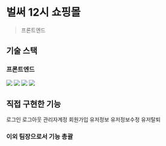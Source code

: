 # 벌써 12시 쇼핑몰
> 프론트엔드

## 기술 스택

### 프론트엔드
<div> 
  <img src="https://img.shields.io/badge/html5-E34F26?style=for-the-badge&logo=html5&logoColor=white"> 
  <img src="https://img.shields.io/badge/css-1572B6?style=for-the-badge&logo=css3&logoColor=white"> 
  <img src="https://img.shields.io/badge/javascript-F7DF1E?style=for-the-badge&logo=javascript&logoColor=black"> 
  <img src="https://img.shields.io/badge/react-61DAFB?style=for-the-badge&logo=react&logoColor=black"> 
</div>

## 직접 구현한 기능

로그인
로그아웃
관리자계정
회원가입
유저정보
유저정보수정
유저탈퇴

### 이외 팀장으로서 기능 총괄
